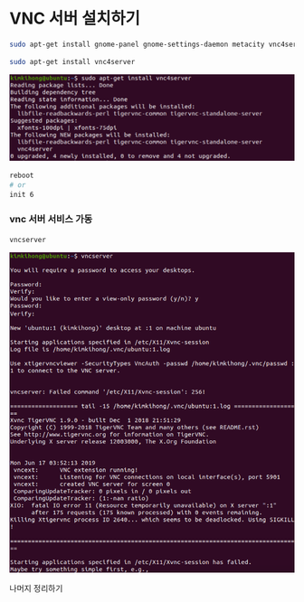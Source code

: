 # VNC 서버 설치하기

```bash
sudo apt-get install gnome-panel gnome-settings-daemon metacity vnc4server
```

```bash
sudo apt-get install vnc4server
```

![vnc 서버 설치](./imgs/vnc.png)

```bash
reboot
# or
init 6
```

### vnc 서버 서비스 가동

```bash
vncserver
```

![vnc 서버 설치](./imgs/vnc2.png)

나머지 정리하기
